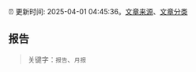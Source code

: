 :alarm_clock: 更新时间: 2025-04-01 04:45:36。[文章来源](/README.md)、[文章分类](/TAGS.md)

## 报告


> 关键字：`报告`、`月报`



